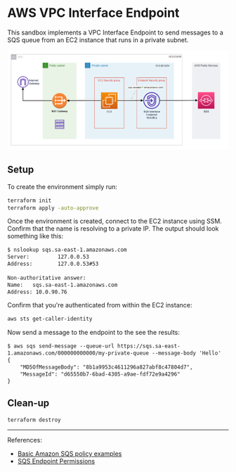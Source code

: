 # AWS VPC Interface Endpoint

This sandbox implements a VPC Interface Endpoint to send messages to a SQS queue from an EC2 instance that runs in a private subnet.

<img src=".diagrams/endpoint.png" width=900 />

## Setup

To create the environment simply run:

```sh
terraform init
terraform apply -auto-approve
```

Once the environment is created, connect to the EC2 instance using SSM. Confirm that the name is resolving to a private IP. The output should look something like this:

```
$ nslookup sqs.sa-east-1.amazonaws.com
Server:         127.0.0.53
Address:        127.0.0.53#53

Non-authoritative answer:
Name:   sqs.sa-east-1.amazonaws.com
Address: 10.0.90.76
```

Confirm that you're authenticated from within the EC2 instance:

```sh
aws sts get-caller-identity
```

Now send a message to the endpoint to the see the results:

```
$ aws sqs send-message --queue-url https://sqs.sa-east-1.amazonaws.com/000000000000/my-private-queue --message-body 'Hello'
{
    "MD5OfMessageBody": "8b1a9953c4611296a827abf8c47804d7",
    "MessageId": "d65550b7-6bad-4305-a9ae-fdf72e9a4296"
}
```

## Clean-up

```sh
terraform destroy
```

---

References:
- [Basic Amazon SQS policy examples](https://docs.aws.amazon.com/AWSSimpleQueueService/latest/SQSDeveloperGuide/sqs-basic-examples-of-sqs-policies.html)
- [SQS Endpoint Permissions](https://docs.aws.amazon.com/AWSSimpleQueueService/latest/SQSDeveloperGuide/sqs-internetwork-traffic-privacy.html#sqs-vpc-endpoints)